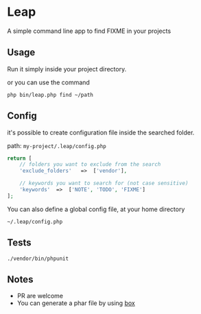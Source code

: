 # Leap

A simple command line app to find FIXME in your projects

## Usage

Run it simply inside your project directory.

or you can use the command

```
php bin/leap.php find ~/path
```

## Config

it's possible to create configuration file inside the searched folder.

path: `my-project/.leap/config.php`

```php
return [
    // folders you want to exclude from the search
    'exclude_folders'   =>  ['vendor'],

    // keywords you want to search for (not case sensitive)
    'keywords'  =>  ['NOTE', 'TODO', 'FIXME']
];
```

You can also define a global config file, at your home directory

```
~/.leap/config.php
``` 


## Tests

`./vendor/bin/phpunit`


## Notes

- PR are welcome
- You can generate a phar file by using [box](https://github.com/box-project/box2)
